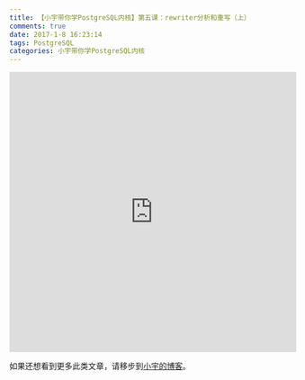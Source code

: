 ```yaml
---
title: 【小宇带你学PostgreSQL内核】第五课：rewriter分析和重写（上）
comments: true
date: 2017-1-8 16:23:14
tags: PostgreSQL
categories: 小宇带你学PostgreSQL内核
---
```


<center><iframe height=498 width=510 src='http://player.youku.com/embed/XMTk0NDk1OTQ2MA==' frameborder=0 'allowfullscreen'></iframe></center>

如果还想看到更多此类文章，请移步到[小宇的博客](http://shenyu.wiki)。
